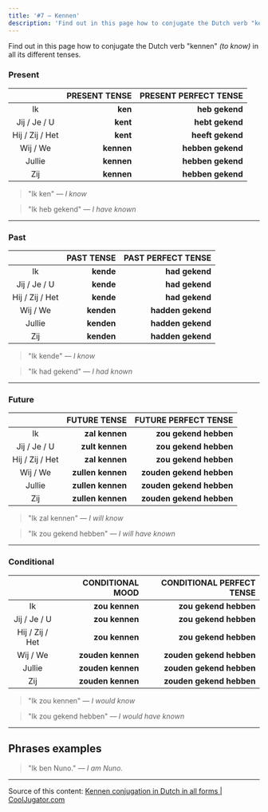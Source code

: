 ```yaml
---
title: '#7 — Kennen'
description: 'Find out in this page how to conjugate the Dutch verb "kennen" (to know) in all its different tenses.'
---
```


Find out in this page how to conjugate the Dutch verb "kennen" _(to know)_ in all its different tenses.

### Present

|                 | PRESENT TENSE | PRESENT PERFECT TENSE |
| :-------------: | ------------: | --------------------: |
|       Ik        |       **ken** |        **heb gekend** |
|  Jij / Je / U   |      **kent** |       **hebt gekend** |
| Hij / Zij / Het |      **kent** |      **heeft gekend** |
|    Wij / We     |    **kennen** |     **hebben gekend** |
|     Jullie      |    **kennen** |     **hebben gekend** |
|       Zij       |    **kennen** |     **hebben gekend** |

> "Ik ken"
> _— I know_

> "Ik heb gekend"
> _— I have known_

---

### Past

|                 | PAST TENSE | PAST PERFECT TENSE |
| :-------------: | ---------: | -----------------: |
|       Ik        |  **kende** |     **had gekend** |
|  Jij / Je / U   |  **kende** |     **had gekend** |
| Hij / Zij / Het |  **kende** |     **had gekend** |
|    Wij / We     | **kenden** |  **hadden gekend** |
|     Jullie      | **kenden** |  **hadden gekend** |
|       Zij       | **kenden** |  **hadden gekend** |

> "Ik kende"
> _— I know_

> "Ik had gekend"
> _— I had known_

---

### Future

|                 |      FUTURE TENSE |     FUTURE PERFECT TENSE |
| :-------------: | ----------------: | -----------------------: |
|       Ik        |    **zal kennen** |    **zou gekend hebben** |
|  Jij / Je / U   |   **zult kennen** |    **zou gekend hebben** |
| Hij / Zij / Het |    **zal kennen** |    **zou gekend hebben** |
|    Wij / We     | **zullen kennen** | **zouden gekend hebben** |
|     Jullie      | **zullen kennen** | **zouden gekend hebben** |
|       Zij       | **zullen kennen** | **zouden gekend hebben** |

> "Ik zal kennen"
> _— I will know_

> "Ik zou gekend hebben"
> _— I will have known_

---

### Conditional

|                 |  CONDITIONAL MOOD | CONDITIONAL PERFECT TENSE |
| :-------------: | ----------------: | ------------------------: |
|       Ik        |    **zou kennen** |     **zou gekend hebben** |
|  Jij / Je / U   |    **zou kennen** |     **zou gekend hebben** |
| Hij / Zij / Het |    **zou kennen** |     **zou gekend hebben** |
|    Wij / We     | **zouden kennen** |  **zouden gekend hebben** |
|     Jullie      | **zouden kennen** |  **zouden gekend hebben** |
|       Zij       | **zouden kennen** |  **zouden gekend hebben** |

> "Ik zou kennen"
> _— I would know_

> "Ik zou gekend hebben"
> _— I would have known_

---

## Phrases examples

> "Ik ben Nuno."
> _— I am Nuno._

---

Source of this content: [Kennen conjugation in Dutch in all forms | CoolJugator.com](https://cooljugator.com/nl/kennen)
